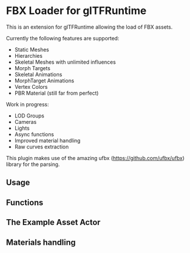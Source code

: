 # FBX Loader for glTFRuntime

This is an extension for glTFRuntime allowing the load of FBX assets.

Currently the following features are supported:

* Static Meshes
* Hierarchies
* Skeletal Meshes with unlimited influences
* Morph Targets
* Skeletal Animations
* MorphTarget Animations
* Vertex Colors
* PBR Material (still far from perfect)

Work in progress:

* LOD Groups
* Cameras
* Lights
* Async functions
* Improved material handling
* Raw curves extraction

This plugin makes use of the amazing ufbx (https://github.com/ufbx/ufbx) library for the parsing.

## Usage

## Functions

## The Example Asset Actor

## Materials handling
